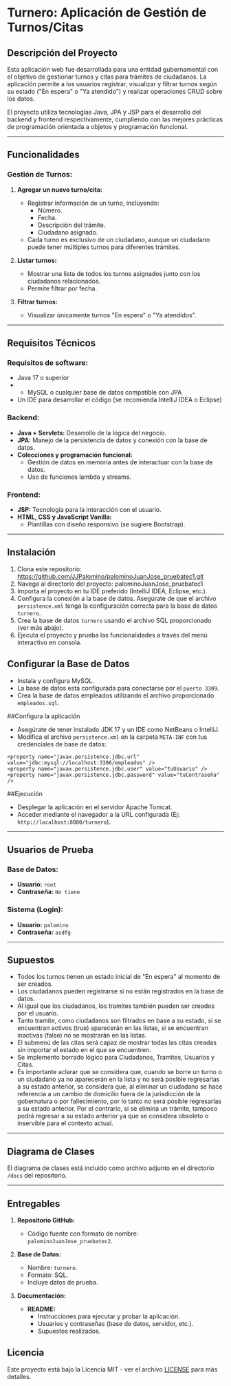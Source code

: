 # Turnero: Aplicación de Gestión de Turnos/Citas

## Descripción del Proyecto

Esta aplicación web fue desarrollada para una entidad gubernamental con el objetivo de gestionar turnos y citas para trámites de ciudadanos. La aplicación permite a los usuarios registrar, visualizar y filtrar turnos según su estado ("En espera" o "Ya atendido") y realizar operaciones CRUD sobre los datos.

El proyecto utiliza tecnologías Java, JPA y JSP para el desarrollo del backend y frontend respectivamente, cumpliendo con las mejores prácticas de programación orientada a objetos y programación funcional.

---

## Funcionalidades

### Gestión de Turnos:
1. **Agregar un nuevo turno/cita:**
   - Registrar información de un turno, incluyendo:
     - Número.
     - Fecha.
     - Descripción del trámite.
     - Ciudadano asignado.
   - Cada turno es exclusivo de un ciudadano, aunque un ciudadano puede tener múltiples turnos para diferentes trámites.

2. **Listar turnos:**
   - Mostrar una lista de todos los turnos asignados junto con los ciudadanos relacionados.
   - Permite filtrar por fecha.

3. **Filtrar turnos:**
   - Visualizar únicamente turnos "En espera" o "Ya atendidos".
---

## Requisitos Técnicos

### Requisitos de software:
- Java 17 o superior
- - MySQL o cualquier base de datos compatible con JPA
- Un IDE para desarrollar el código (se recomienda IntelliJ IDEA o Eclipse)

### Backend:
- **Java + Servlets:** Desarrollo de la lógica del negocio.
- **JPA:** Manejo de la persistencia de datos y conexión con la base de datos.
- **Colecciones y programación funcional:**
  - Gestión de datos en memoria antes de interactuar con la base de datos.
  - Uso de funciones lambda y streams.

### Frontend:
- **JSP:** Tecnología para la interacción con el usuario.
- **HTML, CSS y JavaScript Vanilla:**
  - Plantillas con diseño responsivo (se sugiere Bootstrap).

---

## Instalación
1. Clona este repositorio:  https://github.com/JJPalomino/palominoJuanJose_pruebatec1.git
2. Navega al directorio del proyecto: palominoJuanJose_pruebatec1
3. Importa el proyecto en tu IDE preferido (IntelliJ IDEA, Eclipse, etc.).
4. Configura la conexión a la base de datos. Asegúrate de que el archivo `persistence.xml` tenga la configuración correcta para la base de datos `turnero`.
5. Crea la base de datos `turnero` usando el archivo SQL proporcionado (ver más abajo).
6. Ejecuta el proyecto y prueba las funcionalidades a través del menú interactivo en consola.

## Configurar la Base de Datos
- Instala y configura MySQL.
- La base de datos está configurada para conectarse por el `puerto 3309`.
- Crea la base de datos empleados utilizando el archivo proporcionado `empleados.sql`.

##Configura la aplicación
- Asegúrate de tener instalado JDK 17 y un IDE como NetBeans o IntelliJ.
- Modifica el archivo `persistence.xml` en la carpeta `META-INF` con tus credenciales de base de datos:
```
<property name="javax.persistence.jdbc.url" value="jdbc:mysql://localhost:3306/empleados" />
<property name="javax.persistence.jdbc.user" value="tuUsuario" />
<property name="javax.persistence.jdbc.password" value="tuContraseña" />
```
 
##Ejecución
   - Desplegar la aplicación en el servidor Apache Tomcat.
   - Acceder mediante el navegador a la URL configurada (Ej: `http://localhost:8080/turnero`).

---

## Usuarios de Prueba

### Base de Datos:
- **Usuario:** `root`
- **Contraseña:** `No tiene`

### Sistema (Login):
- **Usuario:** `palomino`
- **Contraseña:** `asdfg`

---

## Supuestos
- Todos los turnos tienen un estado inicial de "En espera" al momento de ser creados.
- Los ciudadanos pueden registrarse si no están registrados en la base de datos.
- Al igual que los ciudadanos, los tramites también pueden ser creados por el usuario.
- Tanto tramite, como ciudadanos son filtrados en base a su estado, si se encuentran activos (true) aparecerán en las listas, si se encuentran inactivas (false) no se mostrarán en las listas.
- El submenú de las citas será capaz de mostrar todas las citas creadas sin importar el estado en el que se encuentren.
- Se implemento borrado lógico para Ciudadanos, Tramites, Usuarios y Citas.
- Es importante aclarar que se considera que, cuando se borre un turno o un ciudadano ya no aparecerán en la lista y no será posible regresarlas a su estado anterior, se considera que, al eliminar un ciudadano se hace referencia a un cambio de domicilio fuera de la jurisdicción de la gobernatura o por fallecimiento, por lo tanto no será posible regresarlas a su estado anterior. Por el contrario, si se elimina un trámite, tampoco podrá regresar a su estado anterior ya que se considera obsoleto o inservible para el contexto actual.

---

## Diagrama de Clases
El diagrama de clases está incluido como archivo adjunto en el directorio `/docs` del repositorio.

---

## Entregables

1. **Repositorio GitHub:**
   - Código fuente con formato de nombre: `palominoJuanJose_pruebatec2`.

2. **Base de Datos:**
   - Nombre: `turnero`.
   - Formato: SQL.
   - Incluye datos de prueba.

3. **Documentación:**
   - **README:**
     - Instrucciones para ejecutar y probar la aplicación.
     - Usuarios y contraseñas (base de datos, servidor, etc.).
     - Supuestos realizados.

## Licencia
Este proyecto está bajo la Licencia MIT - ver el archivo [LICENSE](LICENSE) para más detalles.
